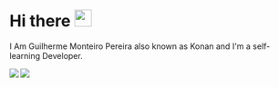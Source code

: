 # Hi there <img src="https://raw.githubusercontent.com/MartinHeinz/MartinHeinz/master/wave.gif" width="30px">
I Am Guilherme Monteiro Pereira also known as Konan and I'm a self-learning Developer.

<img align="left" src="https://github-readme-stats.vercel.app/api/top-langs/?username=GMkonan&theme=cobalt" />
<img align="left" src="https://github-readme-stats.vercel.app/api?username=GMkonan?count_private=true&show_icons=true&theme=cobalt" />
<!--
**GMkonan/GMkonan** is a ✨ _special_ ✨ repository because its `README.md` (this file) appears on your GitHub profile.

Here are some ideas to get you started:

- 🔭 I’m currently working on ...
- 🌱 I’m currently learning ...
- 👯 I’m looking to collaborate on ...
- 🤔 I’m looking for help with ...
- 💬 Ask me about ...
- 📫 How to reach me: ...
- 😄 Pronouns: ...
- ⚡ Fun fact: ...
-->
